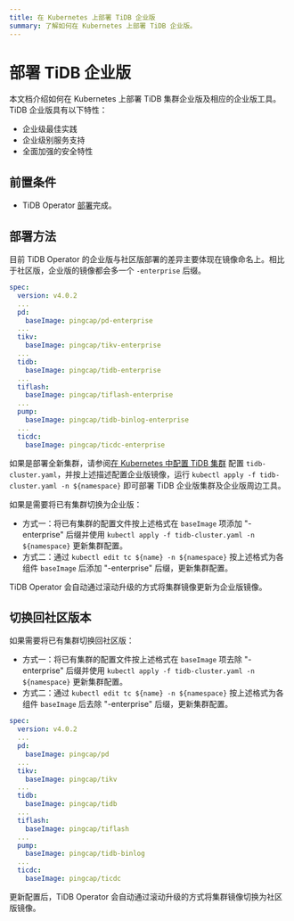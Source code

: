 ```yaml
---
title: 在 Kubernetes 上部署 TiDB 企业版
summary: 了解如何在 Kubernetes 上部署 TiDB 企业版。
---
```


# 部署 TiDB 企业版

本文档介绍如何在 Kubernetes 上部署 TiDB 集群企业版及相应的企业版工具。TiDB 企业版具有以下特性：

* 企业级最佳实践
* 企业级别服务支持
* 全面加强的安全特性

## 前置条件

* TiDB Operator [部署](deploy-tidb-operator.md)完成。

## 部署方法

目前 TiDB Operator 的企业版与社区版部署的差异主要体现在镜像命名上。相比于社区版，企业版的镜像都会多一个 `-enterprise` 后缀。

```yaml
spec:
  version: v4.0.2
  ...
  pd:
    baseImage: pingcap/pd-enterprise
  ...
  tikv:
    baseImage: pingcap/tikv-enterprise
  ...
  tidb:
    baseImage: pingcap/tidb-enterprise
  ...
  tiflash:
    baseImage: pingcap/tiflash-enterprise
  ...
  pump:
    baseImage: pingcap/tidb-binlog-enterprise
  ...
  ticdc:
    baseImage: pingcap/ticdc-enterprise
```

如果是部署全新集群，请参阅[在 Kubernetes 中配置 TiDB 集群](configure-a-tidb-cluster.md) 配置 `tidb-cluster.yaml`，并按上述描述配置企业版镜像，运行 `kubectl apply -f tidb-cluster.yaml -n ${namespace}` 即可部署 TiDB 企业版集群及企业版周边工具。

如果是需要将已有集群切换为企业版：

* 方式一：将已有集群的配置文件按上述格式在 `baseImage` 项添加 "-enterprise" 后缀并使用 `kubectl apply -f tidb-cluster.yaml -n ${namespace}` 更新集群配置。
* 方式二：通过 `kubectl edit tc ${name} -n ${namespace}` 按上述格式为各组件 `baseImage` 后添加 "-enterprise" 后缀，更新集群配置。

TiDB Operator 会自动通过滚动升级的方式将集群镜像更新为企业版镜像。

## 切换回社区版本

如果需要将已有集群切换回社区版：

* 方式一：将已有集群的配置文件按上述格式在 `baseImage` 项去除 "-enterprise" 后缀并使用 `kubectl apply -f tidb-cluster.yaml -n ${namespace}` 更新集群配置。
* 方式二：通过 `kubectl edit tc ${name} -n ${namespace}` 按上述格式为各组件 `baseImage` 后去除 "-enterprise" 后缀，更新集群配置。

```yaml
spec:
  version: v4.0.2
  ...
  pd:
    baseImage: pingcap/pd
  ...
  tikv:
    baseImage: pingcap/tikv
  ...
  tidb:
    baseImage: pingcap/tidb
  ...
  tiflash:
    baseImage: pingcap/tiflash
  ...
  pump:
    baseImage: pingcap/tidb-binlog
  ...
  ticdc:
    baseImage: pingcap/ticdc
```

更新配置后，TiDB Operator 会自动通过滚动升级的方式将集群镜像切换为社区版镜像。
